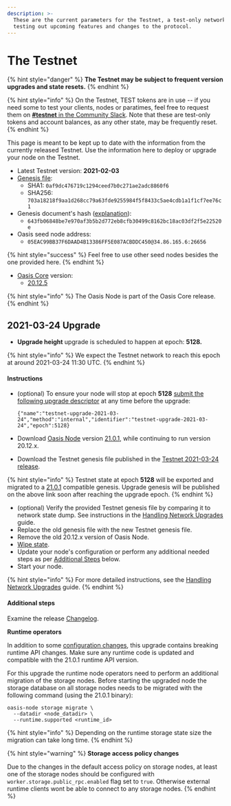 ```yaml
---
description: >-
  These are the current parameters for the Testnet, a test-only network for
  testing out upcoming features and changes to the protocol.
---
```


# The Testnet

{% hint style="danger" %}
**The Testnet may be subject to frequent version upgrades and state resets.**
{% endhint %}

{% hint style="info" %}
On the Testnet, TEST tokens are in use -- if you need some to test your clients, nodes or paratimes, feel free to request them on [**\#testnet** in the Community Slack](../oasis-network/connect-with-us.md). Note that these are test-only tokens and account balances, as any other state, may be frequently reset.
{% endhint %}

This page is meant to be kept up to date with the information from the currently released Testnet. Use the information here to deploy or upgrade your node on the Testnet.

* Latest Testnet version: **2021-02-03**
* [Genesis file](https://github.com/oasisprotocol/testnet-artifacts/releases/download/2021-02-03/genesis.json):
  * SHA1: `0af9dc476719c1294ceed7b0c271ae2adc8860f6`
  * SHA256: `703a18218f9aa1d268cc79a63fde9255984f5f8433c5ae4cdb1a1f1cf7ee76c1`
* Genesis document's hash \([explanation](../oasis-network/genesis-doc.md#genesis-file-vs-genesis-document)\):
  * `643fb06848be7e970af3b5b2d772eb8cfb30499c8162bc18ac03df2f5e22520e`
* Oasis seed node address:
  * `05EAC99BB37F6DAAD4B13386FF5E087ACBDDC450@34.86.165.6:26656`

{% hint style="success" %}
Feel free to use other seed nodes besides the one provided here.
{% endhint %}

* [Oasis Core](https://github.com/oasisprotocol/oasis-core) version:
  * [20.12.5](https://github.com/oasisprotocol/oasis-core/releases/tag/v20.12.5)

{% hint style="info" %}
The Oasis Node is part of the Oasis Core release.
{% endhint %}

## 2021-03-24 Upgrade

* **Upgrade height** upgrade is scheduled to happen at epoch: **5128.**

{% hint style="info" %}
We expect the Testnet network to reach this epoch at around 2021-03-24 11:30 UTC.
{% endhint %}

#### Instructions

* \(optional\) To ensure your node will stop at epoch **5128** [submit the following upgrade descriptor](../run-a-node/maintenance-guides/handling-network-upgrades.md#stop-the-node-at-specific-epoch) at any time before the upgrade: 

  ```text
  {"name":"testnet-upgrade-2021-03-24","method":"internal","identifier":"testnet-upgrade-2021-03-24","epoch":5128}
  ```

* Download [Oasis Node](../run-a-node/prerequisites/) version [21.0.1](https://github.com/oasisprotocol/oasis-core/releases/tag/v21.0.1), while continuing to run version 20.12.x.
* Download the Testnet genesis file published in the [Testnet 2021-03-24 release](https://github.com/oasisprotocol/testnet-artifacts/releases/tag/2021-03-24).

{% hint style="info" %}
Testnet state at epoch **5128** will be exported and migrated to a [21.0.1](https://github.com/oasisprotocol/oasis-core/releases/tag/v21.0.1) compatible genesis. Upgrade genesis will be published on the above link soon after reaching the upgrade epoch. 
{% endhint %}

* \(optional\) Verify the provided Testnet genesis file by comparing it to network state dump. See instructions in the [Handling Network Upgrades](../run-a-node/maintenance-guides/handling-network-upgrades.md#example-diff-for-mainnet-beta-to-mainnet-network-upgrade) guide.
* Replace the old genesis file with the new Testnet genesis file.
* Remove the old 20.12.x version of Oasis Node.
* [Wipe state](../run-a-node/maintenance-guides/wiping-node-state.md#state-wipe-and-keep-node-identity).
* Update your node's configuration or perform any additional needed steps as per [Additional Steps](upgrade-log.md#additional-steps) below.
* Start your node.

{% hint style="info" %}
For more detailed instructions, see the [Handling Network Upgrades](../run-a-node/maintenance-guides/handling-network-upgrades.md) guide.
{% endhint %}

#### Additional steps

Examine the release [Changelog](https://github.com/oasisprotocol/oasis-core/blob/v21.0.1/CHANGELOG.md#210-2021-03-18).

**Runtime operators**

In addition to some [configuration changes](https://github.com/oasisprotocol/oasis-core/blob/v21.0.1/CHANGELOG.md#210-2021-03-18), this upgrade contains breaking runtime API changes. Make sure any runtime code is updated and compatible with the 21.0.1 runtime API version.

For this upgrade the runtime node operators need to perform an additional migration of the storage nodes. Before starting the upgraded node the storage database on all storage nodes needs to be migrated with the following command \(using the 21.0.1 binary\):

```text
oasis-node storage migrate \
  --datadir <node_datadir> \
  --runtime.supported <runtime_id>
```

{% hint style="info" %}
Depending on the runtime storage state size the migration can take long time.
{% endhint %}

{% hint style="warning" %}
**Storage access policy changes**

Due to the changes in the default access policy on storage nodes, at least one of the storage nodes should be configured with `worker.storage.public_rpc.enabled` flag set to `true`. Otherwise external runtime clients wont be able to connect to any storage nodes.
{% endhint %}

